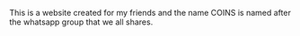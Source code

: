 This is a website created for my friends and the name COINS is named after the whatsapp group that we all shares.
